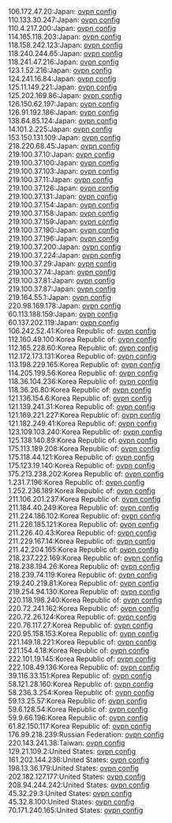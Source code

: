 106.172.47.20:Japan: [ovpn config](vpn/106_172_47_20.ovpn)  
110.133.30.247:Japan: [ovpn config](vpn/110_133_30_247.ovpn)  
110.4.217.200:Japan: [ovpn config](vpn/110_4_217_200.ovpn)  
114.165.118.203:Japan: [ovpn config](vpn/114_165_118_203.ovpn)  
118.158.242.123:Japan: [ovpn config](vpn/118_158_242_123.ovpn)  
118.240.244.65:Japan: [ovpn config](vpn/118_240_244_65.ovpn)  
118.241.47.216:Japan: [ovpn config](vpn/118_241_47_216.ovpn)  
123.1.52.216:Japan: [ovpn config](vpn/123_1_52_216.ovpn)  
124.241.16.84:Japan: [ovpn config](vpn/124_241_16_84.ovpn)  
125.11.149.221:Japan: [ovpn config](vpn/125_11_149_221.ovpn)  
125.202.169.86:Japan: [ovpn config](vpn/125_202_169_86.ovpn)  
126.150.62.197:Japan: [ovpn config](vpn/126_150_62_197.ovpn)  
126.91.192.186:Japan: [ovpn config](vpn/126_91_192_186.ovpn)  
138.64.85.124:Japan: [ovpn config](vpn/138_64_85_124.ovpn)  
14.101.2.225:Japan: [ovpn config](vpn/14_101_2_225.ovpn)  
153.150.131.109:Japan: [ovpn config](vpn/153_150_131_109.ovpn)  
218.220.68.45:Japan: [ovpn config](vpn/218_220_68_45.ovpn)  
219.100.37.10:Japan: [ovpn config](vpn/219_100_37_10.ovpn)  
219.100.37.100:Japan: [ovpn config](vpn/219_100_37_100.ovpn)  
219.100.37.103:Japan: [ovpn config](vpn/219_100_37_103.ovpn)  
219.100.37.11:Japan: [ovpn config](vpn/219_100_37_11.ovpn)  
219.100.37.126:Japan: [ovpn config](vpn/219_100_37_126.ovpn)  
219.100.37.131:Japan: [ovpn config](vpn/219_100_37_131.ovpn)  
219.100.37.154:Japan: [ovpn config](vpn/219_100_37_154.ovpn)  
219.100.37.158:Japan: [ovpn config](vpn/219_100_37_158.ovpn)  
219.100.37.159:Japan: [ovpn config](vpn/219_100_37_159.ovpn)  
219.100.37.190:Japan: [ovpn config](vpn/219_100_37_190.ovpn)  
219.100.37.196:Japan: [ovpn config](vpn/219_100_37_196.ovpn)  
219.100.37.200:Japan: [ovpn config](vpn/219_100_37_200.ovpn)  
219.100.37.224:Japan: [ovpn config](vpn/219_100_37_224.ovpn)  
219.100.37.29:Japan: [ovpn config](vpn/219_100_37_29.ovpn)  
219.100.37.74:Japan: [ovpn config](vpn/219_100_37_74.ovpn)  
219.100.37.81:Japan: [ovpn config](vpn/219_100_37_81.ovpn)  
219.100.37.87:Japan: [ovpn config](vpn/219_100_37_87.ovpn)  
219.164.55.1:Japan: [ovpn config](vpn/219_164_55_1.ovpn)  
220.98.169.178:Japan: [ovpn config](vpn/220_98_169_178.ovpn)  
60.113.188.159:Japan: [ovpn config](vpn/60_113_188_159.ovpn)  
60.137.202.119:Japan: [ovpn config](vpn/60_137_202_119.ovpn)  
106.242.52.41:Korea Republic of: [ovpn config](vpn/106_242_52_41.ovpn)  
112.160.49.100:Korea Republic of: [ovpn config](vpn/112_160_49_100.ovpn)  
112.165.228.60:Korea Republic of: [ovpn config](vpn/112_165_228_60.ovpn)  
112.172.173.131:Korea Republic of: [ovpn config](vpn/112_172_173_131.ovpn)  
113.198.229.165:Korea Republic of: [ovpn config](vpn/113_198_229_165.ovpn)  
114.205.199.56:Korea Republic of: [ovpn config](vpn/114_205_199_56.ovpn)  
118.36.104.236:Korea Republic of: [ovpn config](vpn/118_36_104_236.ovpn)  
118.36.26.80:Korea Republic of: [ovpn config](vpn/118_36_26_80.ovpn)  
121.136.154.6:Korea Republic of: [ovpn config](vpn/121_136_154_6.ovpn)  
121.139.241.31:Korea Republic of: [ovpn config](vpn/121_139_241_31.ovpn)  
121.169.221.227:Korea Republic of: [ovpn config](vpn/121_169_221_227.ovpn)  
121.182.249.41:Korea Republic of: [ovpn config](vpn/121_182_249_41.ovpn)  
123.109.103.240:Korea Republic of: [ovpn config](vpn/123_109_103_240.ovpn)  
125.138.140.89:Korea Republic of: [ovpn config](vpn/125_138_140_89.ovpn)  
175.113.189.208:Korea Republic of: [ovpn config](vpn/175_113_189_208.ovpn)  
175.118.44.121:Korea Republic of: [ovpn config](vpn/175_118_44_121.ovpn)  
175.123.19.140:Korea Republic of: [ovpn config](vpn/175_123_19_140.ovpn)  
175.213.238.202:Korea Republic of: [ovpn config](vpn/175_213_238_202.ovpn)  
1.231.7.196:Korea Republic of: [ovpn config](vpn/1_231_7_196.ovpn)  
1.252.236.189:Korea Republic of: [ovpn config](vpn/1_252_236_189.ovpn)  
211.106.201.237:Korea Republic of: [ovpn config](vpn/211_106_201_237.ovpn)  
211.184.40.249:Korea Republic of: [ovpn config](vpn/211_184_40_249.ovpn)  
211.224.186.102:Korea Republic of: [ovpn config](vpn/211_224_186_102.ovpn)  
211.226.185.121:Korea Republic of: [ovpn config](vpn/211_226_185_121.ovpn)  
211.226.40.43:Korea Republic of: [ovpn config](vpn/211_226_40_43.ovpn)  
211.229.167.14:Korea Republic of: [ovpn config](vpn/211_229_167_14.ovpn)  
211.42.204.165:Korea Republic of: [ovpn config](vpn/211_42_204_165.ovpn)  
218.237.222.169:Korea Republic of: [ovpn config](vpn/218_237_222_169.ovpn)  
218.238.194.26:Korea Republic of: [ovpn config](vpn/218_238_194_26.ovpn)  
218.239.74.119:Korea Republic of: [ovpn config](vpn/218_239_74_119.ovpn)  
219.240.219.81:Korea Republic of: [ovpn config](vpn/219_240_219_81.ovpn)  
219.254.94.130:Korea Republic of: [ovpn config](vpn/219_254_94_130.ovpn)  
220.118.198.240:Korea Republic of: [ovpn config](vpn/220_118_198_240.ovpn)  
220.72.241.162:Korea Republic of: [ovpn config](vpn/220_72_241_162.ovpn)  
220.72.26.124:Korea Republic of: [ovpn config](vpn/220_72_26_124.ovpn)  
220.76.117.27:Korea Republic of: [ovpn config](vpn/220_76_117_27.ovpn)  
220.95.158.153:Korea Republic of: [ovpn config](vpn/220_95_158_153.ovpn)  
221.149.18.221:Korea Republic of: [ovpn config](vpn/221_149_18_221.ovpn)  
221.154.4.18:Korea Republic of: [ovpn config](vpn/221_154_4_18.ovpn)  
222.101.19.145:Korea Republic of: [ovpn config](vpn/222_101_19_145.ovpn)  
222.108.49.136:Korea Republic of: [ovpn config](vpn/222_108_49_136.ovpn)  
39.116.33.151:Korea Republic of: [ovpn config](vpn/39_116_33_151.ovpn)  
58.121.28.160:Korea Republic of: [ovpn config](vpn/58_121_28_160.ovpn)  
58.236.3.254:Korea Republic of: [ovpn config](vpn/58_236_3_254.ovpn)  
59.13.25.57:Korea Republic of: [ovpn config](vpn/59_13_25_57.ovpn)  
59.6.128.54:Korea Republic of: [ovpn config](vpn/59_6_128_54.ovpn)  
59.9.66.196:Korea Republic of: [ovpn config](vpn/59_9_66_196.ovpn)  
61.82.150.117:Korea Republic of: [ovpn config](vpn/61_82_150_117.ovpn)  
176.99.218.239:Russian Federation: [ovpn config](vpn/176_99_218_239.ovpn)  
220.143.241.38:Taiwan: [ovpn config](vpn/220_143_241_38.ovpn)  
129.21.109.2:United States: [ovpn config](vpn/129_21_109_2.ovpn)  
161.202.144.236:United States: [ovpn config](vpn/161_202_144_236.ovpn)  
198.13.36.179:United States: [ovpn config](vpn/198_13_36_179.ovpn)  
202.182.127.177:United States: [ovpn config](vpn/202_182_127_177.ovpn)  
208.94.244.242:United States: [ovpn config](vpn/208_94_244_242.ovpn)  
45.32.29.3:United States: [ovpn config](vpn/45_32_29_3.ovpn)  
45.32.8.100:United States: [ovpn config](vpn/45_32_8_100.ovpn)  
70.171.240.165:United States: [ovpn config](vpn/70_171_240_165.ovpn)  
